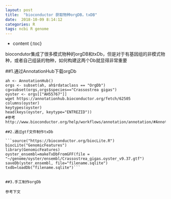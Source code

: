 ```yaml
---
layout: post
title:  "bioconductor 获取物种orgDB，txDB"
date:  2018-10-09 8:14:12    
categories: R
tags: ncbi R genome
---
```


* content
{:toc}

biocondutor集成了很多模式物种的orgDB和txDb，但是对于有基因组的非模式物种，或者自己组装的物种，如何构建这两个Db就显得非常重要

##1.通过AnnotationHub下载orgDb

```library("AnnotationHub")
ah <- AnnotationHub()
orgs <- subset(ah, ah$rdataclass == "OrgDb")
cg=subset(orgs,orgs$species=="Crassostrea gigas")
oyster <- orgs[["AH55767"]]
wget https://annotationhub.bioconductor.org/fetch/62505
columns(oyster)
keytypes(oyster)
head(keys(oyster, keytype="ENTREZID"))
#参考http://www.bioconductor.org/help/workflows/annotation/annotation/#AnnotationHub```

##2.通过gtf文件制作txDb

```source("https://bioconductor.org/biocLite.R")
biocLite("GenomicFeatures")
library(GenomicFeatures)
oyster_ensembl=makeTxDbFromGFF(file = "~/genome/oyster/ensembl/Crassostrea_gigas.oyster_v9.37.gtf")
saveDb(yster_ensembl, file="filename.sqlite")
txdb=loadDb("filename.sqlite")```


##3.手工制作orgDb

参考下文